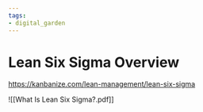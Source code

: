 ```yaml
---
tags: 
- digital_garden
---
```

# Lean Six Sigma Overview

https://kanbanize.com/lean-management/lean-six-sigma


![[What Is Lean Six Sigma?.pdf]]